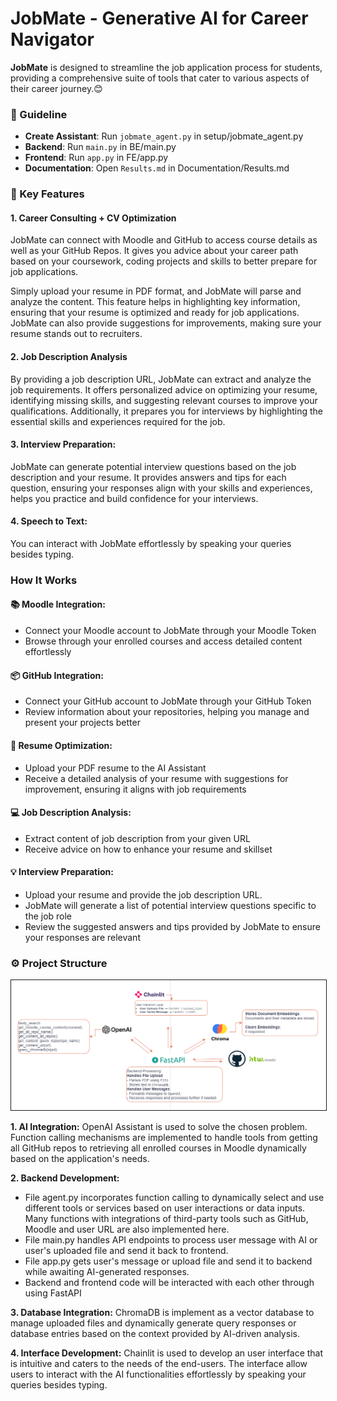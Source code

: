# JobMate - Generative AI for Career Navigator
**JobMate** is designed to streamline the job application process for students, providing a comprehensive suite of tools that cater to various aspects of their career journey.😊

### 📂 Guideline

- **Create Assistant**: Run `jobmate_agent.py` in setup/jobmate_agent.py
- **Backend**: Run `main.py` in BE/main.py
- **Frontend**: Run `app.py` in FE/app.py
- **Documentation**: Open `Results.md` in Documentation/Results.md

### 🚀 Key Features

#### 1. Career Consulting + CV Optimization

JobMate can connect with Moodle and GitHub to access course details as well as your GitHub Repos. It gives you advice about your career path based on your coursework, coding projects and skills to better prepare for job applications.

Simply upload your resume in PDF format, and JobMate will parse and analyze the content. This feature helps in highlighting key information, ensuring that your resume is optimized and ready for job applications. JobMate can also provide suggestions for improvements, making sure your resume stands out to recruiters.

#### 2. Job Description Analysis

By providing a job description URL, JobMate can extract and analyze the job requirements. It offers personalized advice on optimizing your resume, identifying missing skills, and suggesting relevant courses to improve your qualifications. Additionally, it prepares you for interviews by highlighting the essential skills and experiences required for the job.

#### 3. Interview Preparation:
JobMate can generate potential interview questions based on the job description and your resume. It provides answers and tips for each question, ensuring your responses align with your skills and experiences, helps you practice and build confidence for your interviews.

#### 4. Speech to Text:
You can interact with JobMate effortlessly by speaking your queries besides typing.

### How It Works

#### 📚 Moodle Integration:
- Connect your Moodle account to JobMate through your Moodle Token
- Browse through your enrolled courses and access detailed content effortlessly

#### 📦 GitHub Integration:
- Connect your GitHub account to JobMate through your GitHub Token
- Review information about your repositories, helping you manage and present your projects better

#### 📝 Resume Optimization:
- Upload your PDF resume to the AI Assistant
- Receive a detailed analysis of your resume with suggestions for improvement, ensuring it aligns with job requirements

#### 💻 Job Description Analysis:
- Extract content of job description from your given URL
- Receive advice on how to enhance your resume and skillset

#### 💡 Interview Preparation:
- Upload your resume and provide the job description URL.
- JobMate will generate a list of potential interview questions specific to the job role
- Review the suggested answers and tips provided by JobMate to ensure your responses are relevant

### ⚙️ Project Structure
<img alt="6.png" src="./Structure.png" style="border:1px solid"/>

**1. AI Integration:**
OpenAI Assistant is used to solve the chosen problem. Function calling mechanisms are implemented to handle tools from getting all GitHub repos to retrieving all enrolled courses in Moodle dynamically based on the application's needs.

**2. Backend Development:**
- File agent.py incorporates function calling to dynamically select and use different tools or services based on user interactions or data inputs. 
Many functions with integrations of third-party tools such as GitHub, Moodle and user URL are also implemented here.
- File main.py handles API endpoints to process user message with AI or user's uploaded file and send it back to frontend.
- File app.py gets user's message or upload file and send it to backend while awaiting AI-generated responses.
- Backend and frontend code will be interacted with each other through using FastAPI

**3. Database Integration:**
ChromaDB is implement as a vector database to manage uploaded files and dynamically generate query responses 
or database entries based on the context provided by AI-driven analysis.

**4. Interface Development:**
Chainlit is used to develop an user interface that is intuitive and caters to the needs of the end-users. 
The interface allow users to interact with the AI functionalities effortlessly by speaking your queries besides typing.
